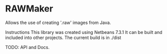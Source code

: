 RAWMaker
========

Allows the use of creating '.raw' images from Java.

Instructions
  This library was created using Netbeans 7.3.1
  It can be built and included into other projects.
  The current build is in ./dist
  
  TODO: API and Docs.

